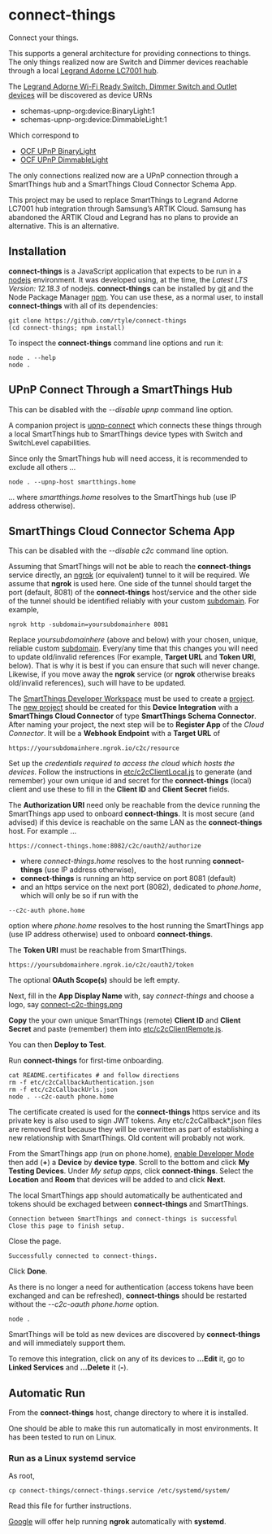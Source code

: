 # connect-things
Connect your things.

This supports a general architecture for providing connections to things.
The only things realized now are
Switch and Dimmer devices reachable through a local [Legrand Adorne LC7001 hub](https://www.legrand.us/adorne/products/wireless-whole-house-lighting-controls/lc7001.aspx).

The [Legrand Adorne Wi-Fi Ready Switch, Dimmer Switch and Outlet devices](https://www.legrand.us/adorne/products/wireless-whole-house-lighting-controls.aspx) will be discovered as device URNs
* schemas-upnp-org:device:BinaryLight:1
* schemas-upnp-org:device:DimmableLight:1

Which correspond to
* [OCF UPnP BinaryLight](http://upnp.org/specs/ha/UPnP-ha-BinaryLight-v1-Device.pdf)
* [OCF UPnP DimmableLight](http://upnp.org/specs/ha/UPnP-ha-DimmableLight-v1-Device.pdf)

The only connections realized now are a
UPnP connection through a SmartThings hub and a
SmartThings Cloud Connector Schema App.

This project may be used to replace SmartThings to Legrand Adorne LC7001 hub integration through Samsung’s ARTIK Cloud.
Samsung has abandoned the ARTIK Cloud and Legrand has no plans to provide an alternative.
This is an alternative.

## Installation

**connect-things** is a JavaScript application that expects to be run in a [nodejs](https://nodejs.org/en/download/) environment.
It was developed using, at the time, the *Latest LTS Version: 12.18.3* of nodejs.
**connect-things** can be installed by [git](https://git-scm.com/downloads)
and the Node Package Manager [npm](https://www.npmjs.com/get-npm).
You can use these, as a normal user, to install **connect-things** with all of its dependencies:
```
git clone https://github.com/rtyle/connect-things
(cd connect-things; npm install)
```
To inspect the **connect-things** command line options and run it:
```
node . --help
node .
```

## UPnP Connect Through a SmartThings Hub

This can be disabled with the *--disable upnp* command line option.

A companion project is [upnp-connect](https://github.com/rtyle/upnp-connect) which connects these things through a local SmartThings hub to SmartThings device types with Switch and SwitchLevel capabilities.

Since only the SmartThings hub will need access, it is recommended to exclude all others ...
```
node . --upnp-host smartthings.home
```
... where *smartthings.home* resolves to the SmartThings hub (use IP address otherwise).

## SmartThings Cloud Connector Schema App

This can be disabled with the *--disable c2c* command line option.

Assuming that SmartThings will not be able to reach the **connect-things** service directly,
an [ngrok](https://ngrok.com/) (or equivalent) tunnel to it will be required.
We assume that **ngrok** is used here.
One side of the tunnel should target the port (default, 8081) of the **connect-things** host/service
and the other side of the tunnel should be identified reliably with your custom [subdomain](https://ngrok.com/docs#http-subdomain).
For example,

```
ngrok http -subdomain=yoursubdomainhere 8081
```

Replace *yoursubdomainhere* (above and below) with your chosen, unique, reliable custom [subdomain](https://ngrok.com/docs#http-subdomain).
Every/any time that this changes you will need to update old/invalid references (For example, **Target URL** and **Token URI**, below).
That is why it is best if you can ensure that such will never change.
Likewise, if you move away the **ngrok** service (or **ngrok** otherwise breaks old/invalid references), such will have to be updated.

The
[SmartThings Developer Workspace](https://smartthings.developer.samsung.com/workspace)
must be used to create a
[project](https://smartthings.developer.samsung.com/workspace/projects).
The
[new project](https://smartthings.developer.samsung.com/workspace/projects/new)
should be created for this
**Device Integration**
with a
**SmartThings Cloud Connector**
of type
**SmartThings Schema Connector**.
After naming your project, the next step will be to
**Register App**
of the
*Cloud Connector*.
It will be a
**Webhook Endpoint**
with a
**Target URL**
of
```
https://yoursubdomainhere.ngrok.io/c2c/resource
```

Set up the
*credentials required to access the cloud which hosts the devices*.
Follow the instructions in
[etc/c2cClientLocal.js](https://github.com/rtyle/connect-things/blob/master/etc/c2cClientLocal.js)
to generate (and remember) your own unique id and secret for the **connect-things** (local) client
and use these to fill in the
**Client ID**
and
**Client Secret**
fields.

The
**Authorization URI**
need only be reachable from the device running the SmartThings app used to onboard **connect-things**.
It is most secure (and advised) if this device is reachable on the same LAN as the **connect-things** host.
For example ...
```
https://connect-things.home:8082/c2c/oauth2/authorize
```
* where *connect-things.home* resolves to the host running **connect-things** (use IP address otherwise),
* **connect-things** is running an http service on port 8081 (default)
* and an https service on the next port (8082), dedicated to *phone.home*, which will only be so if run with the
```
--c2c-auth phone.home
```
option where *phone.home* resolves to the host running the SmartThings app (use IP address otherwise) used to onboard **connect-things**.

The
**Token URI**
must be reachable from SmartThings.
```
https://yoursubdomainhere.ngrok.io/c2c/oauth2/token
```

The optional
**OAuth Scope(s)**
should be left empty.

Next, fill in the
**App Display Name**
with, say
*connect-things*
and choose a logo, say
[connect-c2c-things.png](https://github.com/rtyle/connect-things/blob/master/connect-c2c-things.png)

**Copy**
the your own unique SmartThings (remote)
**Client ID**
and
**Client Secret**
and paste (remember) them into
[etc/c2cClientRemote.js](https://github.com/rtyle/connect-things/blob/master/etc/c2cClientRemote.js).

You can then **Deploy to Test**.

Run **connect-things** for first-time onboarding.
```
cat README.certificates # and follow directions
rm -f etc/c2cCallbackAuthentication.json
rm -f etc/c2cCallbackUrls.json
node . --c2c-oauth phone.home
```
The certificate created is used for the **connect-things** https service
and its private key is also used to sign JWT tokens.
Any etc/c2cCallback*.json files are removed first because they will be overwritten
as part of establishing a new relationship with SmartThings.
Old content will probably not work.

From the SmartThings app (run on phone.home),
[enable Developer Mode](https://smartthings.developer.samsung.com/docs/testing/developer-mode.html)
then add
(**+**)
a
**Device**
by
**device type**.
Scroll to the bottom and click
**My Testing Devices**.
Under
*My setup apps*,
click
**connect-things**.
Select the
**Location**
and
**Room**
that devices will be added to and click
**Next**.

The local SmartThings app should automatically be authenticated and tokens should be exchaged between **connect-things** and SmartThings.
```
Connection between SmartThings and connect-things is successful
Close this page to finish setup.
```
Close the page.
```
Successfully connected to connect-things.
```
Click
**Done**.

As there is no longer a need for authentication (access tokens have been exchanged and can be refreshed),
**connect-things** should be restarted without the *--c2c-oauth phone.home* option.
```
node .
```

SmartThings will be told as new devices are discovered by **connect-things** and will immediately support them.

To remove this integration, click on any of its devices to **...Edit** it, go to **Linked Services** and **...Delete** it (**-**).

## Automatic Run

From the **connect-things** host, change directory to where it is installed.

One should be able to make this run automatically in most environments.
It has been tested to run on Linux.
### Run as a Linux systemd service
As root,
```
cp connect-things/connect-things.service /etc/systemd/system/
```
Read this file for further instructions.

[Google](https://www.google.com/search?q=systemd+ngrok)
will offer help running **ngrok** automatically with **systemd**.
